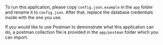 To run this application, please copy `config.json.example` in the `app` folder and rename it to `config.json`. After that, replace the database credentials inside with the one you use.

If you would like to use Postman to demonstrate what this application can do, a postman collection file is provided in the `app/postman` folder which you can import.

